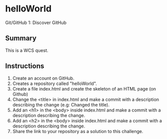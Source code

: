 # helloWorld
Git/GitHub 1: Discover GitHub

## Summary
This is a WCS quest. 

## Instructions
1. Create an account on GitHub.
2. Creates a repository called "helloWorld".
3. Create a file index.html and create the skeleton of an HTML page (on Github)
4. Change the \<title> in index.html and make a commit with a description describing the change (e.g: Changed the title).
5. Add an \<h1> in the \<body> inside index.html and make a commit with a description describing the change.
6. Add an \<h2> in the \<body> inside index.html and make a commit with a description describing the change.
7. Share the link to your repository as a solution to this challenge.

